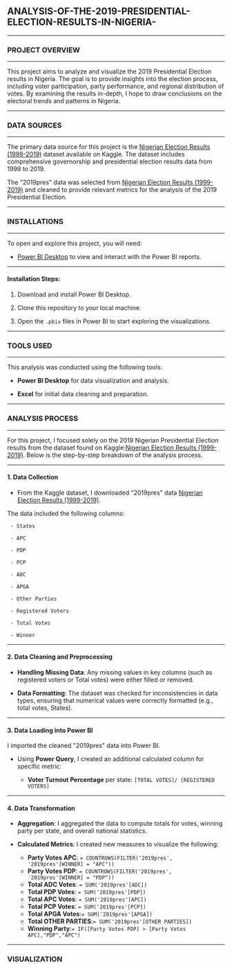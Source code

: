 ## ANALYSIS-OF-THE-2019-PRESIDENTIAL-ELECTION-RESULTS-IN-NIGERIA-

---

### PROJECT OVERVIEW

---

This project aims to analyze and visualize the 2019 Presidential Election results in Nigeria. The goal is to provide insights into the election process, including voter participation, party performance, and regional distribution of votes. By examining the results in-depth, I hope to draw conclusions on the electoral trends and patterns in Nigeria.  

---

### DATA SOURCES 

---

The primary data source for this project is the [Nigerian Election Results (1999-2019)](https://www.kaggle.com/datasets/xibilolu/nigerian-election-results-19992019) dataset available on Kaggle. The dataset includes comprehensive governorship and presidential election results data from 1999 to 2019.

The "2019pres" data was selected from [Nigerian Election Results (1999-2019)](https://www.kaggle.com/datasets/xibilolu/nigerian-election-results-19992019?select=2019pres.csv) and cleaned to provide relevant metrics for the analysis of the 2019 Presidential Election.

---

### INSTALLATIONS

---

To open and explore this project, you will need:

- [Power BI Desktop](https://powerbi.microsoft.com/desktop/) to view and interact with the Power BI reports.

---

#### Installation Steps:

1. Download and install Power BI Desktop.
   
2. Clone this repository to your local machine.
   
3. Open the `.pbix` files in Power BI to start exploring the visualizations.

---

### TOOLS USED

---

This analysis was conducted using the following tools:

- **Power BI Desktop** for data visualization and analysis.
  
- **Excel** for initial data cleaning and preparation.

---

### ANALYSIS PROCESS

---

For this project, I focused solely on the 2019 Nigerian Presidential Election results from the dataset found on Kaggle:[Nigerian Election Results (1999-2019)](https://www.kaggle.com/datasets/xibilolu/nigerian-election-results-19992019?select=2019pres.csv). Below is the step-by-step breakdown of the analysis process.

---

#### 1. **Data Collection**

   - From the Kaggle dataset, I downloaded "2019pres" data [Nigerian Election Results (1999-2019)](https://www.kaggle.com/datasets/xibilolu/nigerian-election-results-19992019?select=2019pres.csv).
     
   The data included the following columns:

     - States
    
     - APC
       
     - PDP
       
     - PCP
       
     - ADC
       
     - APGA
       
     - Other Parties
       
     - Registered Voters
       
     - Total Votes
       
     - Winner

---

#### 2. **Data Cleaning and Preprocessing**

   - **Handling Missing Data**: Any missing values in key columns (such as registered voters or Total votes) were either filled or removed.
     
   - **Data Formatting**: The dataset was checked for inconsistencies in data types, ensuring that numerical values were correctly formatted (e.g., total votes, States).

---

#### 3. **Data Loading into Power BI**

I imported the cleaned "2019pres" data into Power BI.
     
   - Using **Power Query**, I created an additional calculated column for specific metric:
     
     - **Voter Turnout Percentage** per state: `[TOTAL VOTES]/ [REGISTERED VOTERS]`

---

#### 4. **Data Transformation**

   - **Aggregation**: I aggregated the data to compute totals for votes, winning party per state, and overall national statistics.
     
   - **Calculated Metrics**: I created new measures to visualize the following:
     
     - **Party Votes APC**: `= COUNTROWS(FILTER('2019pres', '2019pres'[WINNER] = "APC"))`
     - **Party Votes PDP**: `= COUNTROWS(FILTER('2019pres', '2019pres'[WINNER] = "PDP"))`
     - **Total ADC Votes**: `= SUM('2019pres'[ADC])`
     - **Total PDP Votes**: `= SUM('2019pres'[PDP])`
     - **Total APC Votes**: `= SUM('2019pres'[APC])`
     - **Total PCP Votes**: `= SUM('2019pres'[PCP])`
     - **Total APGA Votes**:`= SUM('2019pres'[APGA])`
     - **Total OTHER PARTIES**:`= SUM('2019pres'[OTHER PARTIES])`
     - **Winning Party**:`= IF([Party Votes PDP] > [Party Votes APC],"PDP","APC")`

---

### VISUALIZATION

